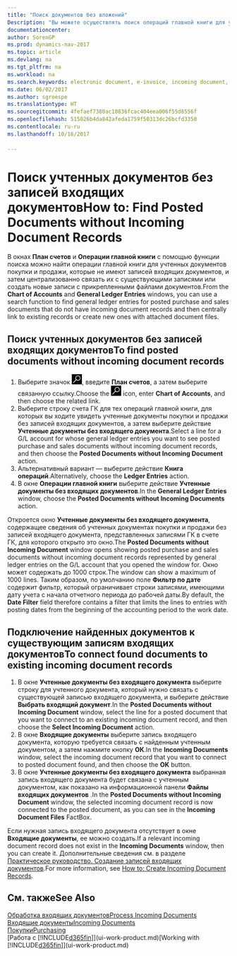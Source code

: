 ```yaml
---
title: "Поиск документов без вложений"
Description: "Вы можете осуществлять поиск операций главной книги для учтенных документов покупок и продаж, у которых нет входящих электронных документов, например для импортированных счетов."
documentationcenter: 
author: SorenGP
ms.prod: dynamics-nav-2017
ms.topic: article
ms.devlang: na
ms.tgt_pltfrm: na
ms.workload: na
ms.search.keywords: electronic document, e-invoice, incoming document, OCR, ecommerce, document exchange, import invoice
ms.date: 06/02/2017
ms.author: sgroespe
ms.translationtype: HT
ms.sourcegitcommit: 4fefaef7380ac10836fcac404eea006f55d8556f
ms.openlocfilehash: 515026b4da842afeda1759f50313dc26bcfd3350
ms.contentlocale: ru-ru
ms.lasthandoff: 10/16/2017

---
```

# <a name="how-to-find-posted-documents-without-incoming-document-records"></a><span data-ttu-id="82ddb-103">Поиск учтенных документов без записей входящих документов</span><span class="sxs-lookup"><span data-stu-id="82ddb-103">How to: Find Posted Documents without Incoming Document Records</span></span>
<span data-ttu-id="82ddb-104">В окнах **План счетов** и **Операции главной книги** с помощью функции поиска можно найти операции главной книги для учтенных документов покупки и продажи, которые не имеют записей входящих документов, и затем централизованно связать их с существующими записями или создать новые записи с прикрепленными файлами документов.</span><span class="sxs-lookup"><span data-stu-id="82ddb-104">From the **Chart of Accounts** and **General Ledger Entries** windows, you can use a search function to find general ledger entries for posted purchase and sales documents that do not have incoming document records and then centrally link to existing records or create new ones with attached document files.</span></span>

## <a name="to-find-posted-documents-without-incoming-document-records"></a><span data-ttu-id="82ddb-105">Поиск учтенных документов без записей входящих документов</span><span class="sxs-lookup"><span data-stu-id="82ddb-105">To find posted documents without incoming document records</span></span>
1. <span data-ttu-id="82ddb-106">Выберите значок ![Поиск страницы или отчета](media/ui-search/search_small.png "Значок поиска страницы или отчета"), введите **План счетов**, а затем выберите связанную ссылку.</span><span class="sxs-lookup"><span data-stu-id="82ddb-106">Choose the ![Search for Page or Report](media/ui-search/search_small.png "Search for Page or Report icon") icon, enter **Chart of Accounts**, and then choose the related link.</span></span>
2. <span data-ttu-id="82ddb-107">Выберите строку счета ГК для тех операций главной книги, для которых вы ходите увидеть учтенные документы покупки и продажи без записей входящих документов, а затем выберите действие **Учтенные документы без входящего документа**.</span><span class="sxs-lookup"><span data-stu-id="82ddb-107">Select a line for a G/L account for whose general ledger entries you want to see posted purchase and sales documents without incoming document records, and then choose the **Posted Documents without Incoming Document** action.</span></span>
3. <span data-ttu-id="82ddb-108">Альтернативный вариант — выберите действие **Книга операций**.</span><span class="sxs-lookup"><span data-stu-id="82ddb-108">Alternatively, choose the **Ledger Entries** action.</span></span>
4. <span data-ttu-id="82ddb-109">В окне **Операции главной книги** выберите действие **Учтенные документы без входящих документов**.</span><span class="sxs-lookup"><span data-stu-id="82ddb-109">In the **General Ledger Entries** window, choose the **Posted Documents without Incoming Documents** action.</span></span>

<span data-ttu-id="82ddb-110">Откроется окно **Учтенные документы без входящего документа**, содержащее сведения об учтенных документах покупки и продажи без записей входящего документа, представленных записями ГК в счете ГК, для которого открыто это окно.</span><span class="sxs-lookup"><span data-stu-id="82ddb-110">The **Posted Documents without Incoming Document** window opens showing posted purchase and sales documents without incoming document records represented by general ledger entries on the G/L account that you opened the window for.</span></span> <span data-ttu-id="82ddb-111">Окно может содержать до 1000 строк.</span><span class="sxs-lookup"><span data-stu-id="82ddb-111">The window can show a maximum of 1000 lines.</span></span> <span data-ttu-id="82ddb-112">Таким образом, по умолчанию поле **Фильтр по дате** содержит фильтр, который ограничивает строки записями, имеющими дату учета с начала отчетного периода до рабочей даты.</span><span class="sxs-lookup"><span data-stu-id="82ddb-112">By default, the **Date Filter** field therefore contains a filter that limits the lines to entries with posting dates from the beginning of the accounting period to the work date.</span></span>

## <a name="to-connect-found-documents-to-existing-incoming-document-records"></a><span data-ttu-id="82ddb-113">Подключение найденных документов к существующим записям входящих документов</span><span class="sxs-lookup"><span data-stu-id="82ddb-113">To connect found documents to existing incoming document records</span></span>
1. <span data-ttu-id="82ddb-114">В окне **Учтенные документы без входящего документа** выберите строку для учтенного документа, который нужно связать с существующей записью входящего документа, и выберите действие **Выбрать входящий документ**.</span><span class="sxs-lookup"><span data-stu-id="82ddb-114">In the **Posted Documents without Incoming Document** window, select the line for a posted document that you want to connect to an existing incoming document record, and then choose the **Select Incoming Document** action.</span></span>
2. <span data-ttu-id="82ddb-115">В окне **Входящие документы** выберите запись входящего документа, которую требуется связать с найденным учтенным документом, а затем нажмите кнопку **ОК**.</span><span class="sxs-lookup"><span data-stu-id="82ddb-115">In the **Incoming Documents** window, select the incoming document record that you want to connect to posted document found, and then choose the **OK** button.</span></span>
3. <span data-ttu-id="82ddb-116">В окне **Учтенные документы без входящего документа** выбранная запись входящего документа будет связана с учтенным документом, как показано на информационной панели **Файлы входящих документов** .</span><span class="sxs-lookup"><span data-stu-id="82ddb-116">In the **Posted Documents without Incoming Document** window, the selected incoming document record is now connected to the posted document, as you can see in the **Incoming Document Files** FactBox.</span></span>

<span data-ttu-id="82ddb-117">Если нужная запись входящего документа отсутствует в окне **Входящие документы**, ее можно создать.</span><span class="sxs-lookup"><span data-stu-id="82ddb-117">If a relevant incoming document record does not exist in the **Incoming Documents** window, then you can create it.</span></span> <span data-ttu-id="82ddb-118">Дополнительные сведения см. в разделе [Практическое руководство. Создание записей входящих документов](across-how-create-income-document-records.md).</span><span class="sxs-lookup"><span data-stu-id="82ddb-118">For more information, see [How to: Create Incoming Document Records](across-how-create-income-document-records.md).</span></span>

## <a name="see-also"></a><span data-ttu-id="82ddb-119">См. также</span><span class="sxs-lookup"><span data-stu-id="82ddb-119">See Also</span></span>
[<span data-ttu-id="82ddb-120">Обработка входящих документов</span><span class="sxs-lookup"><span data-stu-id="82ddb-120">Process Incoming Documents</span></span>](across-process-income-documents.md)  
[<span data-ttu-id="82ddb-121">Входящие документы</span><span class="sxs-lookup"><span data-stu-id="82ddb-121">Incoming Documents</span></span>](across-income-documents.md)  
[<span data-ttu-id="82ddb-122">Покупки</span><span class="sxs-lookup"><span data-stu-id="82ddb-122">Purchasing</span></span>](purchasing-manage-purchasing.md)  
<span data-ttu-id="82ddb-123">[Работа с [!INCLUDE[d365fin](includes/d365fin_md.md)]](ui-work-product.md)</span><span class="sxs-lookup"><span data-stu-id="82ddb-123">[Working with [!INCLUDE[d365fin](includes/d365fin_md.md)]](ui-work-product.md)</span></span>

